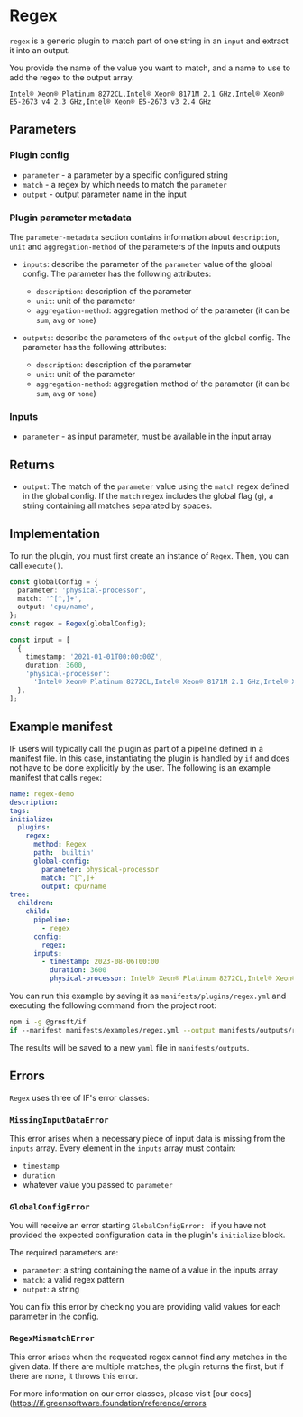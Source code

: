 # Regex

`regex` is a generic plugin to match part of one string in an `input` and extract it into an output.

You provide the name of the value you want to match, and a name to use to add the regex to the output array.

```
Intel® Xeon® Platinum 8272CL,Intel® Xeon® 8171M 2.1 GHz,Intel® Xeon® E5-2673 v4 2.3 GHz,Intel® Xeon® E5-2673 v3 2.4 GHz
```

## Parameters

### Plugin config

- `parameter` - a parameter by a specific configured string
- `match` - a regex by which needs to match the `parameter`
- `output` - output parameter name in the input

### Plugin parameter metadata

The `parameter-metadata` section contains information about `description`, `unit` and `aggregation-method` of the parameters of the inputs and outputs

- `inputs`: describe the parameter of the `parameter` value of the global config. The parameter has the following attributes:

  - `description`: description of the parameter
  - `unit`: unit of the parameter
  - `aggregation-method`: aggregation method of the parameter (it can be `sum`, `avg` or `none`)

- `outputs`: describe the parameters of the `output` of the global config. The parameter has the following attributes:
  - `description`: description of the parameter
  - `unit`: unit of the parameter
  - `aggregation-method`: aggregation method of the parameter (it can be `sum`, `avg` or `none`)

### Inputs

- `parameter` - as input parameter, must be available in the input array

## Returns

- `output`: The match of the `parameter` value using the `match` regex defined in the global config. If the `match` regex includes the global flag (`g`), a string containing all matches separated by spaces.

## Implementation

To run the plugin, you must first create an instance of `Regex`. Then, you can call `execute()`.

```typescript
const globalConfig = {
  parameter: 'physical-processor',
  match: '^[^,]+',
  output: 'cpu/name',
};
const regex = Regex(globalConfig);

const input = [
  {
    timestamp: '2021-01-01T00:00:00Z',
    duration: 3600,
    'physical-processor':
      'Intel® Xeon® Platinum 8272CL,Intel® Xeon® 8171M 2.1 GHz,Intel® Xeon® E5-2673 v4 2.3 GHz,Intel® Xeon® E5-2673 v3 2.4 GHz',
  },
];
```

## Example manifest

IF users will typically call the plugin as part of a pipeline defined in a manifest file. In this case, instantiating the plugin is handled by `if` and does not have to be done explicitly by the user. The following is an example manifest that calls `regex`:

```yaml
name: regex-demo
description:
tags:
initialize:
  plugins:
    regex:
      method: Regex
      path: 'builtin'
      global-config:
        parameter: physical-processor
        match: ^[^,]+
        output: cpu/name
tree:
  children:
    child:
      pipeline:
        - regex
      config:
        regex:
      inputs:
        - timestamp: 2023-08-06T00:00
          duration: 3600
          physical-processor: Intel® Xeon® Platinum 8272CL,Intel® Xeon® 8171M 2.1 GHz,Intel® Xeon® E5-2673 v4 2.3 GHz,Intel® Xeon® E5-2673 v3 2.4 GHz
```

You can run this example by saving it as `manifests/plugins/regex.yml` and executing the following command from the project root:

```sh
npm i -g @grnsft/if
if --manifest manifests/examples/regex.yml --output manifests/outputs/regex.yml
```

The results will be saved to a new `yaml` file in `manifests/outputs`.

## Errors

`Regex` uses three of IF's error classes:

### `MissingInputDataError`

This error arises when a necessary piece of input data is missing from the `inputs` array.
Every element in the `inputs` array must contain:

- `timestamp`
- `duration`
- whatever value you passed to `parameter`

### `GlobalConfigError`

You will receive an error starting `GlobalConfigError: ` if you have not provided the expected configuration data in the plugin's `initialize` block.

The required parameters are:

- `parameter`: a string containing the name of a value in the inputs array
- `match`: a valid regex pattern
- `output`: a string

You can fix this error by checking you are providing valid values for each parameter in the config.

### `RegexMismatchError`

This error arises when the requested regex cannot find any matches in the given data. If there are multiple matches, the plugin returns the first, but if there are none, it throws this error.

For more information on our error classes, please visit [our docs](https://if.greensoftware.foundation/reference/errors

